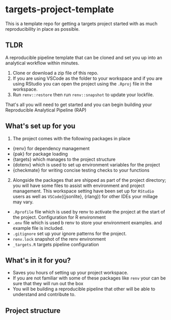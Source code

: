 # targets-project-template

This is a template repo for getting a targets project started with as much reproducibility in place as possible.

## TLDR

A reproducible pipeline template that can be cloned and set you up into an analytical workflow within minutes.

1. Clone or download a zip file of this repo.
2. If you are using VSCode as the folder to your workspace and if you are using RStudio you can open the project using the `.Rproj` file in the workspace.
3. Run `renv::restore` then run `renv::snapshot` to update your lockfile.

That's all you will need to get started and you can begin building your Reproducible Analytical Pipeline (RAP)

## What's set up for you

1. The project comes with the following packages in place

- {renv} for dependency management
- {pak} for package loading
- {targets} which manages to the project structure
- {dotenv} which is used to set up environment variables for the project
- {checkmate} for writing concise testing checks to your functions

2. Alongside the packages that are shipped as part of the project directory; you will have some files to assist with environment and project management. This workspace setting have been set up for `RStudio` users as well as `VSCode`({jsonlite}, {rlang}) for other IDEs your millage may vary.

- `.Rprofile` file which is used by renv to activate the project at the start of the project. Configuration for R environment
- `.env` file which is used b renv to store your environment examples. and example file is included.
- `.gitignore` set up your ignore patterns for the project.
- `renv.lock` snapshot of the renv environment
- `_targets.R` targets pipeline configuration

## What's in it for you?

- Saves you hours of setting up your project workspace.
- If you are not familiar with some of these packages like `renv` your can be sure that they will run out the box
- You will be building a reproducible pipeline that other will be able to understand and contribute to.

## Project structure

